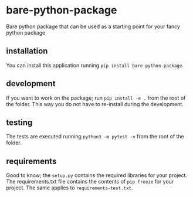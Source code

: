 # bare-python-package

Bare python package that can be used as a starting point for your fancy python package

## installation

You can install this application running `pip install bare-python-package`.

## development

If you want to work on the package; run `pip install -e .` from the root of the folder. This way you do not have to re-install during the development.

## testing

The tests are executed running `python3 -m pytest -v` from the root of the folder.

## requirements

Good to know; the `setup.py` contains the required libraries for your project. The requirements.txt file contains the contents of `pip freeze` for your project. The same applies to `requirements-test.txt`.

